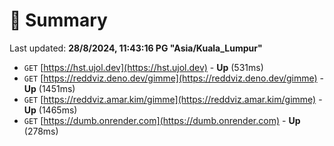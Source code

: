 # 📖 Summary
Last updated: **28/8/2024, 11:43:16 PG "Asia/Kuala_Lumpur"**

- `GET` [https://hst.ujol.dev](https://hst.ujol.dev) - **Up** (531ms)
- `GET` [https://reddviz.deno.dev/gimme](https://reddviz.deno.dev/gimme) - **Up** (1451ms)
- `GET` [https://reddviz.amar.kim/gimme](https://reddviz.amar.kim/gimme) - **Up** (1465ms)
- `GET` [https://dumb.onrender.com](https://dumb.onrender.com) - **Up** (278ms)
